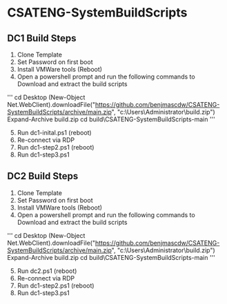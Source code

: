# CSATENG-SystemBuildScripts

## DC1 Build Steps
1. Clone Template
2. Set Password on first boot
3. Install VMWare tools (Reboot)
4. Open a powershell prompt and run the following commands to Download and extract the build scripts

'''
cd Desktop
(New-Object Net.WebClient).downloadFile("https://github.com/benjmascdw/CSATENG-SystemBuildScripts/archive/main.zip", "c:\Users\Administrator\build.zip")
Expand-Archive build.zip
cd build\CSATENG-SystemBuildScripts-main
'''

5. Run dc1-inital.ps1 (reboot)
6. Re-connect via RDP
7. Run dc1-step2.ps1 (reboot) 
8. Run dc1-step3.ps1


## DC2 Build Steps
1. Clone Template
2. Set Password on first boot
3. Install VMWare tools (Reboot)
4. Open a powershell prompt and run the following commands to Download and extract the build scripts

'''
cd Desktop
(New-Object Net.WebClient).downloadFile("https://github.com/benjmascdw/CSATENG-SystemBuildScripts/archive/main.zip", "c:\Users\Administrator\build.zip")
Expand-Archive build.zip
cd build\CSATENG-SystemBuildScripts-main
'''

5. Run dc2.ps1 (reboot)
6. Re-connect via RDP
7. Run dc1-step2.ps1 (reboot) 
8. Run dc1-step3.ps1